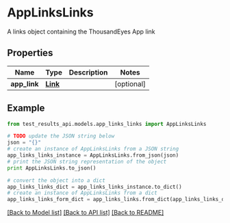 # AppLinksLinks

A links object containing the ThousandEyes App link

## Properties
Name | Type | Description | Notes
------------ | ------------- | ------------- | -------------
**app_link** | [**Link**](Link.md) |  | [optional] 

## Example

```python
from test_results_api.models.app_links_links import AppLinksLinks

# TODO update the JSON string below
json = "{}"
# create an instance of AppLinksLinks from a JSON string
app_links_links_instance = AppLinksLinks.from_json(json)
# print the JSON string representation of the object
print AppLinksLinks.to_json()

# convert the object into a dict
app_links_links_dict = app_links_links_instance.to_dict()
# create an instance of AppLinksLinks from a dict
app_links_links_form_dict = app_links_links.from_dict(app_links_links_dict)
```
[[Back to Model list]](../README.md#documentation-for-models) [[Back to API list]](../README.md#documentation-for-api-endpoints) [[Back to README]](../README.md)


